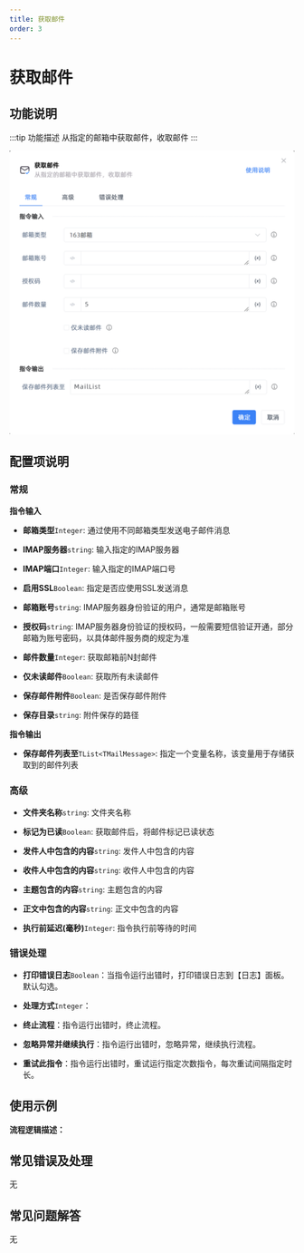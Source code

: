 ```yaml
---
title: 获取邮件
order: 3
---
```


# 获取邮件

## 功能说明

:::tip 功能描述
从指定的邮箱中获取邮件，收取邮件
:::

![获取邮件](../../../assets/获取邮件_command.png)

## 配置项说明

### 常规

**指令输入**

- **邮箱类型**`Integer`: 通过使用不同邮箱类型发送电子邮件消息

- **IMAP服务器**`string`: 输入指定的IMAP服务器

- **IMAP端口**`Integer`: 输入指定的IMAP端口号

- **启用SSL**`Boolean`: 指定是否应使用SSL发送消息

- **邮箱账号**`string`: IMAP服务器身份验证的用户，通常是邮箱账号

- **授权码**`string`: IMAP服务器身份验证的授权码，一般需要短信验证开通，部分邮箱为账号密码，以具体邮件服务商的规定为准

- **邮件数量**`Integer`: 获取邮箱前N封邮件

- **仅未读邮件**`Boolean`: 获取所有未读邮件

- **保存邮件附件**`Boolean`: 是否保存邮件附件

- **保存目录**`string`: 附件保存的路径


**指令输出**

- **保存邮件列表至**`TList<TMailMessage>`: 指定一个变量名称，该变量用于存储获取到的邮件列表

### 高级

- **文件夹名称**`string`: 文件夹名称

- **标记为已读**`Boolean`: 获取邮件后，将邮件标记已读状态

- **发件人中包含的内容**`string`: 发件人中包含的内容

- **收件人中包含的内容**`string`: 收件人中包含的内容

- **主题包含的内容**`string`: 主题包含的内容

- **正文中包含的内容**`string`: 正文中包含的内容

- **执行前延迟(毫秒)**`Integer`: 指令执行前等待的时间

### 错误处理

- **打印错误日志**`Boolean`：当指令运行出错时，打印错误日志到【日志】面板。默认勾选。

- **处理方式**`Integer`：

 - **终止流程**：指令运行出错时，终止流程。

 - **忽略异常并继续执行**：指令运行出错时，忽略异常，继续执行流程。

 - **重试此指令**：指令运行出错时，重试运行指定次数指令，每次重试间隔指定时长。

## 使用示例

**流程逻辑描述：** 

## 常见错误及处理

无

## 常见问题解答

无

